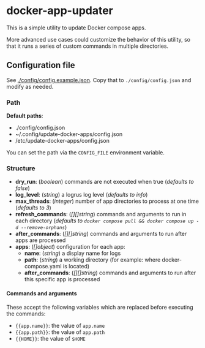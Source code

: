 # docker-app-updater

This is a simple utility to update Docker compose apps.

More advanced use cases could customize the behavior of this utility, so that it runs a series of custom commands in multiple directories.

## Configuration file

See [./config/config.example.json](./config/config.example.json). Copy that to `./config/config.json` and modify as needed.

### Path

**Default paths**:
- ./config/config.json
- ~/.config/update-docker-apps/config.json
- /etc/update-docker-apps/config.json

You can set the path via the `CONFIG_FILE` environment variable.

### Structure

- **dry_run**: (*boolean*) commands are not executed when true (*defaults to false*)
- **log_level**: (*string*) a logrus log level (*defaults to info*)
- **max_threads**: (*integer*) number of app directories to process at one time (*defaults to 3*)
- **refresh_commands**: (*[][]string*) commands and arguments to run in each directory (*defaults to `docker compose pull && docker compose up -d --remove-orphans`*)
- **after_commands**: (*[][]string*) commands and arguments to run after apps are processed
- **apps**: (*[]object*) configuration for each app:
  - **name**: (*string*) a display name for logs
  - **path**: (*string*) a working directory (for example: where docker-compose.yaml is located)
  - **after_commands**: (*[][]string*) commands and arguments to run after this specific app is processed

#### Commands and arguments

These accept the following variables which are replaced before executing the commands:

- `{{app.name}}`: the value of `app.name`
- `{{app.path}}`: the value of `app.path`
- `{{HOME}}`: the value of `$HOME`
